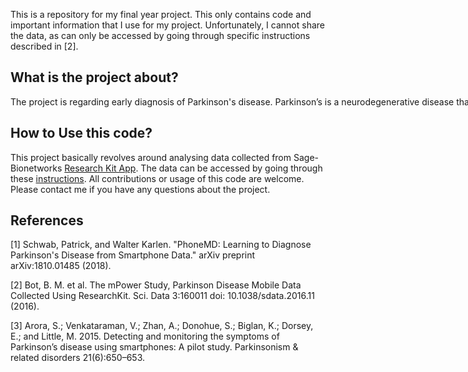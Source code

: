 This is a repository for my final year project. This only contains code and important information that I use for my project. Unfortunately, I cannot share the data, as can only be accessed by going through specific instructions described in [2].

## What is the project about?
<dl>
<nobr>The project is regarding early diagnosis of Parkinson's disease. Parkinson’s is a neurodegenerative disease that can affect a person’s  movement, speech, dexterity, and cognition. Physicians primarily diagnose Parkinson’s disease by performing a clinical assessment of symptoms. However, misdiagnoses are common. One factor that contributes to misdiagnoses is that the symptoms of Parkinson’s disease may not be prominent at the  time the clinical assessment is performed [1]. Therefore, we are working on a deep learning approach to distinguish healthy patients from Parkinson’s  patients using open-source data from mPower study [2]. This data consists of four different activities which are walking, tapping, memory and voice. Previous work on this data has achieved very impressive performance i.e. 0.85 area under characteristic curve [1]. This previous work uses expert hand-crafted features [3] which may be limiting the full potential of this data as these features can be suboptimal. Our goal is to implement end-to-end deep learning algorithm in order to explore the options for better discrimination between healthy and Parkinson’s patients.</nobr>
</dl>

## How to Use this code?
This project basically revolves around analysing data collected from Sage-Bionetworks [Research Kit App](https://github.com/Sage-Bionetworks/mPower). The data can be accessed by going through these [instructions](https://github.com/Sage-Bionetworks/mPower-sdata). All contributions or usage of this code are welcome. Please contact me if you have any questions about the project. 

## References
[1] Schwab, Patrick, and Walter Karlen. "PhoneMD: Learning to Diagnose Parkinson's Disease from Smartphone Data." arXiv preprint arXiv:1810.01485 (2018).  

[2]  Bot, B. M. et al. The mPower Study, Parkinson Disease Mobile Data Collected Using ResearchKit. Sci. Data 3:160011 doi: 10.1038/sdata.2016.11 (2016).  

[3] Arora, S.; Venkataraman, V.; Zhan, A.; Donohue, S.; Biglan, K.; Dorsey, E.; and Little, M. 2015. Detecting and monitoring the symptoms of Parkinson’s disease using  smartphones: A pilot study. Parkinsonism & related disorders 21(6):650–653.  
